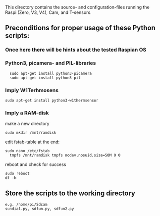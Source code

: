 This directory contains the source- and configuration-files running the Raspi (Zero, V3, V4), Cam, and T-sensors.

## Preconditions for proper usage of these Python scripts:

### Once here there will be hints about the tested Raspian OS
### Python3, picamera- and PIL-libraries
```
  sudo apt-get install python3-picamera
  sudo apt-get install python3-pil
```
### Imply W1Terhmosens
```
sudo apt-get install python3-w1thermsensor
```
### Imply a RAM-disk
make a new directory
```
sudo mkdir /mnt/ramdisk
```
edit fstab-table at the end:
```
sudo nano /etc/fstab
  tmpfs /mnt/ramdisk tmpfs nodev,nosuid,size=50M 0 0
```
reboot and check for success
```
sudo reboot
df -h
```

## Store the scripts to the working directory
```
e.g. /home/pi/Sdcam
sundial.py, sdfun.py, sdfun2.py
```
